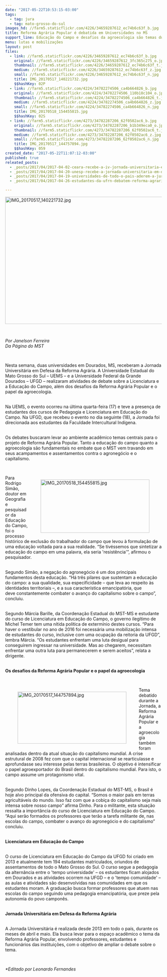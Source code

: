```yaml
---
date: "2017-05-22T10:53:15-03:00"
tags:
  - tag: jura
  - tag: mato-grosso-do-sul
images_hd: //farm5.staticflickr.com/4226/34659287612_ec74b6c63f_b.jpg
title: Reforma Agrária Popular é debatida em Universidades no MS
support_line: Educação do Campo e desafios da agroecologia são temas durante a Jornada Universitária em Defesa da Reforma Agrária.
menu: lutas e mobilizações
layout: post
files:
  - link: //farm5.staticflickr.com/4226/34659287612_ec74b6c63f_b.jpg
    original: //farm5.staticflickr.com/4226/34659287612_3fc365c275_o.jpg
    thumbnail: //farm5.staticflickr.com/4226/34659287612_ec74b6c63f_t.jpg
    medium: //farm5.staticflickr.com/4226/34659287612_ec74b6c63f_z.jpg
    small: //farm5.staticflickr.com/4226/34659287612_ec74b6c63f_n.jpg
    title: IMG_20170517_140221732.jpg
    $$hashKey: 02P
  - link: //farm5.staticflickr.com/4224/34782274506_ca4b664826_b.jpg
    original: //farm5.staticflickr.com/4224/34782274506_110b18c104_o.jpg
    thumbnail: //farm5.staticflickr.com/4224/34782274506_ca4b664826_t.jpg
    medium: //farm5.staticflickr.com/4224/34782274506_ca4b664826_z.jpg
    small: //farm5.staticflickr.com/4224/34782274506_ca4b664826_n.jpg
    title: IMG_20170518_154455815.jpg
    $$hashKey: 02S
  - link: //farm5.staticflickr.com/4273/34782287206_62f0502ac6_b.jpg
    original: //farm5.staticflickr.com/4273/34782287206_b1b349eca0_o.jpg
    thumbnail: //farm5.staticflickr.com/4273/34782287206_62f0502ac6_t.jpg
    medium: //farm5.staticflickr.com/4273/34782287206_62f0502ac6_z.jpg
    small: //farm5.staticflickr.com/4273/34782287206_62f0502ac6_n.jpg
    title: IMG_20170517_144757894.jpg
    $$hashKey: 059
created_date: "2017-05-22T11:07:12-03:00"
published: true
releated_posts:
  - _posts/2017/04/2017-04-02-ceara-recebe-a-iv-jornada-universitaria-em-defesa-da-reforma-agraria.md
  - _posts/2017/04/2017-04-20-unesp-recebe-a-jornada-universitaria-em-defesa-da-reforma-agraria.md
  - _posts/2017/04/2017-04-19-universidades-de-todo-o-pais-aderem-a-jura.md
  - _posts/2017/04/2017-04-26-estudantes-da-ufrn-debatem-reforma-agraria-na-iv-jornada-universitaria.md

---
```

<p><img alt="IMG_20170517_140221732.jpg" height="409" src="//farm5.staticflickr.com/4226/34659287612_ec74b6c63f_b.jpg" width="700" /></p>

<p>&nbsp;</p>

<p><em>Por Janelson Ferreira<br />
Da P&aacute;gina do MST</em></p>

<p>&nbsp;</p>

<p>Nesta semana, duas universidades em Dourados, MS, receberam a Jornada Universit&aacute;ria em Defesa da Reforma Agr&aacute;ria. A Universidade Estadual do Mato Grosso do Sul &ndash; UEMS &ndash; e a Universidade Federal da Grande Dourados &ndash; UFGD &ndash; realizaram atividades de debate sobre&nbsp;a Licenciatura e a Educa&ccedil;&atilde;o do Campo, al&eacute;m dos desafios da Reforma Agr&aacute;ria Popular e o papel da agroecologia.</p>

<p><br />
Na UEMS, o evento ocorreu na &uacute;ltima quarta-feira (17) e teve a presen&ccedil;a de estudantes dos cursos de Pedagogia e Licenciatura em Educa&ccedil;&atilde;o do Campo. Na UFGD, que recebeu o evento no dia seguinte (18), a Jornada foi direcionada aos estudantes da Faculdade Intercultural Ind&iacute;gena.</p>

<p><br />
Os debates&nbsp;buscaram levar ao ambiente acad&ecirc;mico temas centrais para o projeto de Reforma Agr&aacute;ria Popular. Tanto a educa&ccedil;&atilde;o do campo quanto a agroecologia s&atilde;o fundamentais no embate que o MST vem travando em seus acampamentos e assentamentos contra o agroneg&oacute;cio e o capitalismo.&nbsp;</p>

<p>&nbsp;</p>

<figure class="image" style="float:right"><img alt="IMG_20170518_154455815.jpg" height="171" src="//farm5.staticflickr.com/4224/34782274506_ca4b664826_b.jpg" width="350" />
<figcaption></figcaption>
</figure>

<p>Para Rodrigo Sim&atilde;o, doutor em Geografia e pesquisador da Educa&ccedil;&atilde;o do Campo, foi o processo hist&oacute;rico de exclus&atilde;o do trabalhador do campo que levou &agrave; formula&ccedil;&atilde;o de uma educa&ccedil;&atilde;o voltada para a sua realidade. &ldquo;Se tiv&eacute;ssemos que sintetizar a educa&ccedil;&atilde;o do campo em uma palavra, ela seria &#39;resist&ecirc;ncia&#39;&rdquo;, afirmou&nbsp;o pesquisador.&nbsp;</p>

<p><br />
Segundo Sim&atilde;o, a nega&ccedil;&atilde;o do agroneg&oacute;cio &eacute; um dos principais fundamentos desta educa&ccedil;&atilde;o. &ldquo;H&aacute; tr&ecirc;s pilares que sustentam a educa&ccedil;&atilde;o do campo: a sua qualidade, sua especificidade &ndash; que leva ao respeito &agrave;s identidades territoriais &ndash;, e a sua caracter&iacute;stica emancipat&oacute;ria, que deve&nbsp;constantemente&nbsp;combater o avan&ccedil;o do capitalismo sobre o campo&rdquo;, concluiu.&nbsp;</p>

<p><br />
Segundo M&aacute;rcia Barille, da Coordena&ccedil;&atilde;o Estadual do MST-MS e estudante do curso de Licenciatura em Educa&ccedil;&atilde;o do Campo, o governo ileg&iacute;timo de Michel Temer tem uma n&iacute;tida pol&iacute;tica de exterm&iacute;nio destes cursos. &ldquo;Para haver o vestibular no ano de 2016 foi necess&aacute;ria uma mobiliza&ccedil;&atilde;o intensa de estudantes do curso, inclusive com uma ocupa&ccedil;&atilde;o da reitoria da UFGD&rdquo;, lembra M&aacute;rcia. &ldquo;Os estudantes enfrentam uma luta desigual para conseguirem ingressar na universidade. Mas ao chegarem, necessitam enfrentar uma outra luta para permanecerem e serem aceitos&rdquo;, relata a dirigente.</p>

<p><br />
<b>Os desafios da Reforma Agr&aacute;ria Popular e o papel da agroecologia</b></p>

<p>&nbsp;</p>

<figure class="image" style="float:left"><img alt="IMG_20170517_144757894.jpg" height="167" src="//farm5.staticflickr.com/4273/34782287206_62f0502ac6_b.jpg" width="350" />
<figcaption></figcaption>
</figure>

<p>Tema debatido durante a Jornada, a Reforma Agr&aacute;ria Popular e a agroecologia tamb&eacute;m foram analisadas dentro da atual situa&ccedil;&atilde;o do capitalismo mundial. A crise estrutural de 2008 fez com que o capital internacional se rearticulasse e aprofundasse seu interesse pelas terras brasileiras. O objetivo &eacute; intensificar o papel agroexportador do Brasil dentro do capitalismo mundial. Para isto, o campo assume um protagonismo vital.&nbsp;</p>

<p><br />
Segundo Dinho Lopes, da Coordena&ccedil;&atilde;o Estadual do MST-MS, o Brasil &eacute; hoje&nbsp;alvo principal da ofensiva do capital. &ldquo;Somos o maior pa&iacute;s em terras agricult&aacute;veis do mundo. Isso faz com que a cobi&ccedil;a do capitalismo seja mais intensa sobre nosso campo&rdquo; afirma Dinho. Para o militante, esta situa&ccedil;&atilde;o ressalta a import&acirc;ncia do curso de Licenciatura em Educa&ccedil;&atilde;o do Campo. &ldquo;Aqui ser&atilde;o formados os professores que ter&atilde;o a tarefa militante de, nas escolas do campo, combater o avan&ccedil;o do agroneg&oacute;cio e do capitalismo&rdquo; concluiu.</p>

<p><br />
<b>Licenciatura em Educa&ccedil;&atilde;o do Campo</b></p>

<p><br />
O curso de Licenciatura em Educa&ccedil;&atilde;o do Campo da UFGD foi criado em 2013 e atualmente tem 194 estudantes matriculados, oriundos de assentamentos de todo o Mato Grosso do Sul. O curso segue a pedagogia da altern&acirc;ncia entre o &#39;tempo universidade&#39; &ndash; os estudantes ficam alojados em Dourados e as atividades ocorrem na UFGD &ndash; e o &#39;tempo comunidade&#39; &ndash; as aulas e atividades s&atilde;o desenvolvidas nas comunidades em que os estudantes moram. A gradua&ccedil;&atilde;o busca formar professores que atuem nas escolas do campo seguindo uma pedagogia emancipat&oacute;ria, que preze pela autonomia do povo campon&ecirc;s.&nbsp;</p>

<p><br />
<b>Jornada Universit&aacute;ria em Defesa da Reforma Agr&aacute;ria</b></p>

<p><br />
A Jornada Universit&aacute;ria &eacute; realizada desde 2013 em todo o pa&iacute;s,&nbsp;durante os meses de abril e maio. Ela busca levar para o espa&ccedil;o acad&ecirc;mico o tema da Reforma Agr&aacute;ria Popular, envolvendo professores, estudantes e funcion&aacute;rios das institui&ccedil;&otilde;es, com o objetivo de ampliar&nbsp;o debate sobre o tema.&nbsp;</p>

<p>&nbsp;</p>

<p><em>*Editado por Leonardo Fernandes</em></p>
